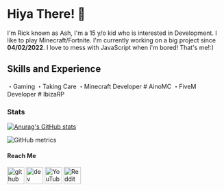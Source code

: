 # Hiya There! 💖
I'm Rick known as Ash, I'm a 15 y/o kid who is interested in Development. I like to play Minecraft/Fortnite. I'm currently working on a big project since **04/02/2022**. I love to mess with JavaScript when i'm bored! That's me!:)

## Skills and Experience
・Gaming
・Taking Care
・Minecraft Developer # AinoMC 
・FiveM Developer # IbizaRP

### Stats

[![Anurag's GitHub stats](https://github-readme-stats.vercel.app/api?username=Rinckk)](https://github.com/anuraghazra/github-readme-stats)

![GitHub metrics](https://metrics.lecoq.io/Rinckk)

#### Reach Me

[<img src='https://cdn.jsdelivr.net/npm/simple-icons@3.0.1/icons/github.svg' alt='github' height='40'>](https://github.com/Rinckk)  [<img src='https://cdn.jsdelivr.net/npm/simple-icons@3.0.1/icons/dev-dot-to.svg' alt='dev' height='40'>](https://dev.to/Rinckk)  [<img src='https://cdn.jsdelivr.net/npm/simple-icons@3.0.1/icons/youtube.svg' alt='YouTube' height='40'>](https://www.youtube.com/channel/UCYpB4srnRgaVPHVWck7CJ0Q)  [<img src='https://cdn.jsdelivr.net/npm/simple-icons@3.0.1/icons/reddit.svg' alt='Reddit' height='40'>](https://www.reddit.com/user/RealRinck)  
